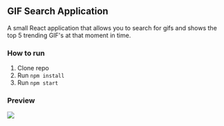 
## GIF Search Application

A small React application that allows you to search for gifs and shows the top 5 trending GIF's at that moment in time.

### How to run
1. Clone repo
2. Run `npm install`
3. Run `npm start`

### Preview
<img src="https://i.imgur.com/F8SRCi7.jpg" />
